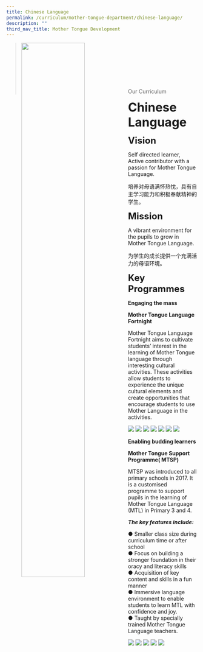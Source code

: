 ```yaml
---
title: Chinese Language
permalink: /curriculum/mother-tongue-department/chinese-language/
description: ""
third_nav_title: Mother Tongue Development
---
```

><img src="images/Curriculum/Picture-3-min.jpg"  
     style="width:60%"
			align="left"><br><br><br><br><br><br><br>
>Our Curriculum

**<font size=6>Chinese Language</font>**

**<font size=5>Vision</font>**

Self directed learner, Active contributor with a passion for Mother Tongue Language.

培养对母语满怀热忱，具有自主学习能力和积极奉献精神的学生。

**<font size=5>Mission</font>**

A vibrant environment for the pupils to grow in Mother Tongue Language.

为学生的成长提供一个充满活力的母语环境。

**<font size=5>Key Programmes</font>**

**Engaging the mass**

**Mother Tongue Language Fortnight**

Mother Tongue Language Fortnight aims to cultivate students’ interest in the learning of Mother Tongue language through interesting cultural activities. These activities allow students to experience the unique cultural elements and create opportunities that encourage students to use Mother Language in the activities.

![](/images/Curriculum/Chinese%201.jpeg)
![](/images/Curriculum/Chinese%202.jpeg)
![](/images/Curriculum/Chinese%203.jpeg)
![](/images/Curriculum/Chinese%204.jpeg)
![](/images/Curriculum/Chinese%205.jpeg)
![](/images/Curriculum/Chinese%206.jpeg)
![](/images/Curriculum/Chinese%207.jpeg)

**Enabling budding learners**

**Mother Tongue Support Programme( MTSP)**

MTSP was introduced to all primary schools in 2017. It is a customised programme to support pupils in the learning of Mother Tongue Language (MTL) in Primary 3 and 4.

_**The key features include:**_

● Smaller class size during curriculum time or after school  
● Focus on building a stronger foundation in their oracy and literacy skills  
● Acquisition of key content and skills in a fun manner  
● Immersive language environment to enable students to learn MTL with confidence and joy.  
● Taught by specially trained Mother Tongue Language teachers.

![](/images/Curriculum/Chinese%208.jpg)
![](/images/Curriculum/Chinese%209.jpg)
![](/images/Curriculum/Chinese%2010.jpg)
![](/images/Curriculum/Chinese%2011.jpg)
![](/images/Curriculum/Chinese%2012.jpg)
